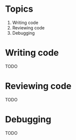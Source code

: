 # Topics

1. Writing code
2. Reviewing code
3. Debugging


# Writing code

TODO


# Reviewing code

TODO


# Debugging

TODO
